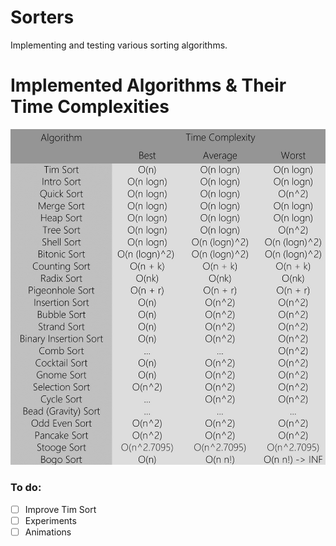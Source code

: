 # Sorters
Implementing and testing various sorting algorithms.

# Implemented Algorithms & Their Time Complexities
![alt text](https://raw.githubusercontent.com/efeacer/Sorters/master/sorting.jpg)

### To do:
- [ ] Improve Tim Sort
- [ ] Experiments
- [ ] Animations
